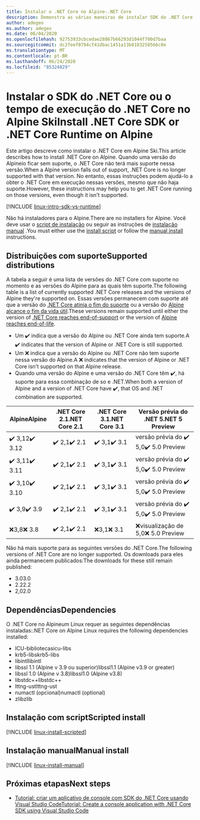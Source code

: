 ```yaml
---
title: Instalar o .NET Core no Alpine-.NET Core
description: Demonstra as várias maneiras de instalar SDK do .NET Core e o tempo de execução do .NET Core em Alpine Ski.
author: adegeo
ms.author: adegeo
ms.date: 06/04/2020
ms.openlocfilehash: 92753933cbcedae28867b66293d1044f700d7baa
ms.sourcegitcommit: dc2feef0794cf41dbac1451a13b8183258566c0e
ms.translationtype: MT
ms.contentlocale: pt-BR
ms.lasthandoff: 06/24/2020
ms.locfileid: "85324829"
---
```

# <a name="install-net-core-sdk-or-net-core-runtime-on-alpine"></a><span data-ttu-id="fd6ed-103">Instalar o SDK do .NET Core ou o tempo de execução do .NET Core no Alpine Ski</span><span class="sxs-lookup"><span data-stu-id="fd6ed-103">Install .NET Core SDK or .NET Core Runtime on Alpine</span></span>

<span data-ttu-id="fd6ed-104">Este artigo descreve como instalar o .NET Core em Alpine Ski.</span><span class="sxs-lookup"><span data-stu-id="fd6ed-104">This article describes how to install .NET Core on Alpine.</span></span> <span data-ttu-id="fd6ed-105">Quando uma versão do Alpineio ficar sem suporte, o .NET Core não terá mais suporte nessa versão.</span><span class="sxs-lookup"><span data-stu-id="fd6ed-105">When a Alpine version falls out of support, .NET Core is no longer supported with that version.</span></span> <span data-ttu-id="fd6ed-106">No entanto, essas instruções podem ajudá-lo a obter o .NET Core em execução nessas versões, mesmo que não haja suporte.</span><span class="sxs-lookup"><span data-stu-id="fd6ed-106">However, these instructions may help you to get .NET Core running on those versions, even though it isn't supported.</span></span>

[!INCLUDE [linux-intro-sdk-vs-runtime](includes/linux-intro-sdk-vs-runtime.md)]

<span data-ttu-id="fd6ed-107">Não há instaladores para o Alpine.</span><span class="sxs-lookup"><span data-stu-id="fd6ed-107">There are no installers for Alpine.</span></span> <span data-ttu-id="fd6ed-108">Você deve usar o [script de instalação](#scripted-install) ou seguir as instruções de [instalação manual](#manual-install) .</span><span class="sxs-lookup"><span data-stu-id="fd6ed-108">You must either use the [install script](#scripted-install) or follow the [manual install](#manual-install) instructions.</span></span>

## <a name="supported-distributions"></a><span data-ttu-id="fd6ed-109">Distribuições com suporte</span><span class="sxs-lookup"><span data-stu-id="fd6ed-109">Supported distributions</span></span>

<span data-ttu-id="fd6ed-110">A tabela a seguir é uma lista de versões do .NET Core com suporte no momento e as versões do Alpine para as quais têm suporte.</span><span class="sxs-lookup"><span data-stu-id="fd6ed-110">The following table is a list of currently supported .NET Core releases and the versions of Alpine they're supported on.</span></span> <span data-ttu-id="fd6ed-111">Essas versões permanecem com suporte até que a versão do [.NET Core atinja o fim do suporte](https://dotnet.microsoft.com/platform/support/policy/dotnet-core) ou a versão do [Alpine alcance o fim da vida útil](https://wiki.alpinelinux.org/wiki/Alpine_Linux:Releases).</span><span class="sxs-lookup"><span data-stu-id="fd6ed-111">These versions remain supported until either the version of [.NET Core reaches end-of-support](https://dotnet.microsoft.com/platform/support/policy/dotnet-core) or the version of [Alpine reaches end-of-life](https://wiki.alpinelinux.org/wiki/Alpine_Linux:Releases).</span></span>

- <span data-ttu-id="fd6ed-112">Um ✔️ indica que a versão do Alpine ou .NET Core ainda tem suporte.</span><span class="sxs-lookup"><span data-stu-id="fd6ed-112">A ✔️ indicates that the version of Alpine or .NET Core is still supported.</span></span>
- <span data-ttu-id="fd6ed-113">Um ❌ indica que a versão do Alpine ou .NET Core não tem suporte nessa versão do Alpine.</span><span class="sxs-lookup"><span data-stu-id="fd6ed-113">A ❌ indicates that the version of Alpine or .NET Core isn't supported on that Alpine release.</span></span>
- <span data-ttu-id="fd6ed-114">Quando uma versão do Alpine e uma versão do .NET Core têm ✔️, há suporte para essa combinação de so e .NET.</span><span class="sxs-lookup"><span data-stu-id="fd6ed-114">When both a version of Alpine and a version of .NET Core have ✔️, that OS and .NET combination are supported.</span></span>

| <span data-ttu-id="fd6ed-115">Alpine</span><span class="sxs-lookup"><span data-stu-id="fd6ed-115">Alpine</span></span>                   | <span data-ttu-id="fd6ed-116">.NET Core 2.1</span><span class="sxs-lookup"><span data-stu-id="fd6ed-116">.NET Core 2.1</span></span> | <span data-ttu-id="fd6ed-117">.NET Core 3.1</span><span class="sxs-lookup"><span data-stu-id="fd6ed-117">.NET Core 3.1</span></span> | <span data-ttu-id="fd6ed-118">Versão prévia do .NET 5</span><span class="sxs-lookup"><span data-stu-id="fd6ed-118">.NET 5 Preview</span></span> |
|--------------------------|---------------|---------------|----------------|
| <span data-ttu-id="fd6ed-119">✔️ 3,12</span><span class="sxs-lookup"><span data-stu-id="fd6ed-119">✔️ 3.12</span></span>  | <span data-ttu-id="fd6ed-120">✔️ 2,1</span><span class="sxs-lookup"><span data-stu-id="fd6ed-120">✔️ 2.1</span></span>        | <span data-ttu-id="fd6ed-121">✔️ 3,1</span><span class="sxs-lookup"><span data-stu-id="fd6ed-121">✔️ 3.1</span></span>        | <span data-ttu-id="fd6ed-122">versão prévia do ✔️ 5,0</span><span class="sxs-lookup"><span data-stu-id="fd6ed-122">✔️ 5.0 Preview</span></span> |
| <span data-ttu-id="fd6ed-123">✔️ 3,11</span><span class="sxs-lookup"><span data-stu-id="fd6ed-123">✔️ 3.11</span></span>  | <span data-ttu-id="fd6ed-124">✔️ 2,1</span><span class="sxs-lookup"><span data-stu-id="fd6ed-124">✔️ 2.1</span></span>        | <span data-ttu-id="fd6ed-125">✔️ 3,1</span><span class="sxs-lookup"><span data-stu-id="fd6ed-125">✔️ 3.1</span></span>        | <span data-ttu-id="fd6ed-126">versão prévia do ✔️ 5,0</span><span class="sxs-lookup"><span data-stu-id="fd6ed-126">✔️ 5.0 Preview</span></span> |
| <span data-ttu-id="fd6ed-127">✔️ 3,10</span><span class="sxs-lookup"><span data-stu-id="fd6ed-127">✔️ 3.10</span></span>  | <span data-ttu-id="fd6ed-128">✔️ 2,1</span><span class="sxs-lookup"><span data-stu-id="fd6ed-128">✔️ 2.1</span></span>        | <span data-ttu-id="fd6ed-129">✔️ 3,1</span><span class="sxs-lookup"><span data-stu-id="fd6ed-129">✔️ 3.1</span></span>        | <span data-ttu-id="fd6ed-130">versão prévia do ✔️ 5,0</span><span class="sxs-lookup"><span data-stu-id="fd6ed-130">✔️ 5.0 Preview</span></span> |
| <span data-ttu-id="fd6ed-131">✔️ 3,9</span><span class="sxs-lookup"><span data-stu-id="fd6ed-131">✔️ 3.9</span></span>   | <span data-ttu-id="fd6ed-132">✔️ 2,1</span><span class="sxs-lookup"><span data-stu-id="fd6ed-132">✔️ 2.1</span></span>        | <span data-ttu-id="fd6ed-133">✔️ 3,1</span><span class="sxs-lookup"><span data-stu-id="fd6ed-133">✔️ 3.1</span></span>        | <span data-ttu-id="fd6ed-134">versão prévia do ✔️ 5,0</span><span class="sxs-lookup"><span data-stu-id="fd6ed-134">✔️ 5.0 Preview</span></span> |
| <span data-ttu-id="fd6ed-135">❌3,8</span><span class="sxs-lookup"><span data-stu-id="fd6ed-135">❌ 3.8</span></span>   | <span data-ttu-id="fd6ed-136">✔️ 2,1</span><span class="sxs-lookup"><span data-stu-id="fd6ed-136">✔️ 2.1</span></span>        | <span data-ttu-id="fd6ed-137">❌3,1</span><span class="sxs-lookup"><span data-stu-id="fd6ed-137">❌ 3.1</span></span>        | <span data-ttu-id="fd6ed-138">❌visualização de 5,0</span><span class="sxs-lookup"><span data-stu-id="fd6ed-138">❌ 5.0 Preview</span></span> |

<span data-ttu-id="fd6ed-139">Não há mais suporte para as seguintes versões do .NET Core.</span><span class="sxs-lookup"><span data-stu-id="fd6ed-139">The following versions of .NET Core are no longer supported.</span></span> <span data-ttu-id="fd6ed-140">Os downloads para eles ainda permanecem publicados:</span><span class="sxs-lookup"><span data-stu-id="fd6ed-140">The downloads for these still remain published:</span></span>

- <span data-ttu-id="fd6ed-141">3.0</span><span class="sxs-lookup"><span data-stu-id="fd6ed-141">3.0</span></span>
- <span data-ttu-id="fd6ed-142">2.2</span><span class="sxs-lookup"><span data-stu-id="fd6ed-142">2.2</span></span>
- <span data-ttu-id="fd6ed-143">2,0</span><span class="sxs-lookup"><span data-stu-id="fd6ed-143">2.0</span></span>

## <a name="dependencies"></a><span data-ttu-id="fd6ed-144">Dependências</span><span class="sxs-lookup"><span data-stu-id="fd6ed-144">Dependencies</span></span>

<span data-ttu-id="fd6ed-145">O .NET Core no Alpineum Linux requer as seguintes dependências instaladas:</span><span class="sxs-lookup"><span data-stu-id="fd6ed-145">.NET Core on Alpine Linux requires the following dependencies installed:</span></span>

- <span data-ttu-id="fd6ed-146">ICU-bibliotecas</span><span class="sxs-lookup"><span data-stu-id="fd6ed-146">icu-libs</span></span>
- <span data-ttu-id="fd6ed-147">krb5-libs</span><span class="sxs-lookup"><span data-stu-id="fd6ed-147">krb5-libs</span></span>
- <span data-ttu-id="fd6ed-148">libintl</span><span class="sxs-lookup"><span data-stu-id="fd6ed-148">libintl</span></span>
- <span data-ttu-id="fd6ed-149">libssl 1.1 (Alpine v 3.9 ou superior)</span><span class="sxs-lookup"><span data-stu-id="fd6ed-149">libssl1.1 (Alpine v3.9 or greater)</span></span>
- <span data-ttu-id="fd6ed-150">libssl 1.0 (Alpine v 3.8)</span><span class="sxs-lookup"><span data-stu-id="fd6ed-150">libssl1.0 (Alpine v3.8)</span></span>
- <span data-ttu-id="fd6ed-151">libstdc++</span><span class="sxs-lookup"><span data-stu-id="fd6ed-151">libstdc++</span></span>
- <span data-ttu-id="fd6ed-152">lttng-ust</span><span class="sxs-lookup"><span data-stu-id="fd6ed-152">lttng-ust</span></span>
- <span data-ttu-id="fd6ed-153">numactl (opcional)</span><span class="sxs-lookup"><span data-stu-id="fd6ed-153">numactl (optional)</span></span>
- <span data-ttu-id="fd6ed-154">zlib</span><span class="sxs-lookup"><span data-stu-id="fd6ed-154">zlib</span></span>

## <a name="scripted-install"></a><span data-ttu-id="fd6ed-155">Instalação com script</span><span class="sxs-lookup"><span data-stu-id="fd6ed-155">Scripted install</span></span>

[!INCLUDE [linux-install-scripted](includes/linux-install-scripted.md)]

## <a name="manual-install"></a><span data-ttu-id="fd6ed-156">Instalação manual</span><span class="sxs-lookup"><span data-stu-id="fd6ed-156">Manual install</span></span>

[!INCLUDE [linux-install-manual](includes/linux-install-manual.md)]

## <a name="next-steps"></a><span data-ttu-id="fd6ed-157">Próximas etapas</span><span class="sxs-lookup"><span data-stu-id="fd6ed-157">Next steps</span></span>

- [<span data-ttu-id="fd6ed-158">Tutorial: criar um aplicativo de console com SDK do .NET Core usando Visual Studio Code</span><span class="sxs-lookup"><span data-stu-id="fd6ed-158">Tutorial: Create a console application with .NET Core SDK using Visual Studio Code</span></span>](../tutorials/with-visual-studio-code.md)
